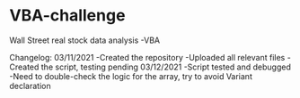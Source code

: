 # VBA-challenge
Wall Street real stock data analysis -VBA

Changelog:
03/11/2021 
  -Created the repository
  -Uploaded all relevant files
  -Created the script, testing pending
03/12/2021
  -Script tested and debugged
  -Need to double-check the logic for the array, try to avoid Variant declaration
